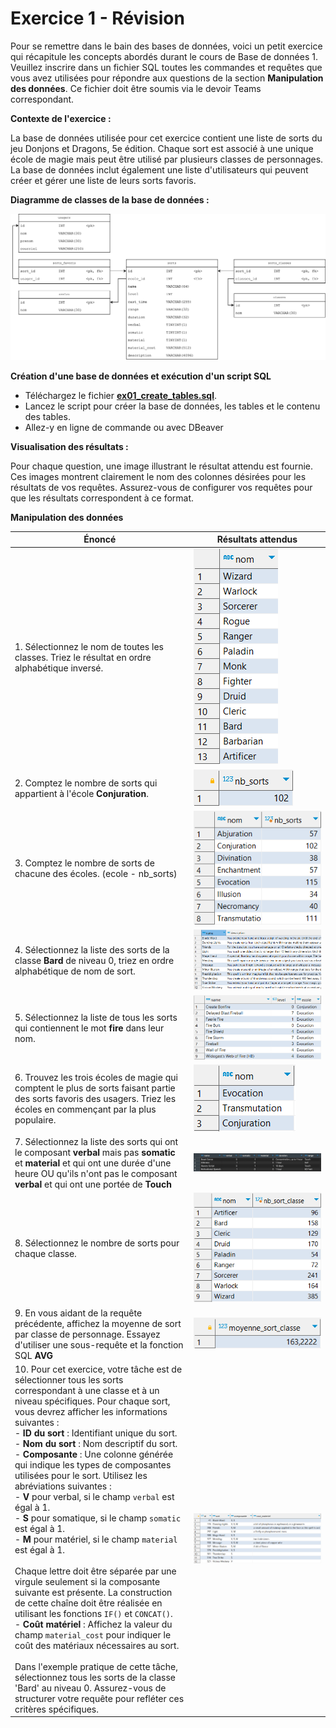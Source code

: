 # Exercice 1 - Révision

Pour se remettre dans le bain des bases de données, voici un petit exercice qui récapitule les concepts abordés durant le cours de Base de données 1. Veuillez inscrire dans un fichier SQL toutes les commandes et requêtes que vous avez utilisées pour répondre aux questions de la section **Manipulation des données**. Ce fichier doit être soumis via le devoir Teams correspondant.

**Contexte de l'exercice :**

La base de données utilisée pour cet exercice contient une liste de sorts du jeu Donjons et Dragons, 5e édition. Chaque sort est associé à une unique école de magie mais peut être utilisé par plusieurs classes de personnages. La base de données inclut également une liste d'utilisateurs qui peuvent créer et gérer une liste de leurs sorts favoris.

**Diagramme de classes de la base de données :**

![ex01_a](../images/ex01_diagramme.svg)

**Création d'une base de données et exécution d'un script SQL**

- Téléchargez le fichier [**ex01_create_tables.sql**](../ressources/ex01_create_tables.sql). 
- Lancez le script pour créer la base de données, les tables et le contenu des tables.
- Allez-y en ligne de commande ou avec DBeaver

**Visualisation des résultats :**

Pour chaque question, une image illustrant le résultat attendu est fournie. Ces images montrent clairement le nom des colonnes désirées pour les résultats de vos requêtes. Assurez-vous de configurer vos requêtes pour que les résultats correspondent à ce format.

**Manipulation des données**

| Énoncé | Résultats attendus |
|--------|-------------------|
| 1. Sélectionnez le nom de toutes les classes. Triez le résultat en ordre alphabétique inversé. | ![ex01_01](../images/ex01_01.png) |
| 2. Comptez le nombre de sorts qui appartient à l'école **Conjuration**. | ![ex01_02](../images/ex01_02.png) |
| 3. Comptez le nombre de sorts de chacune des écoles. (ecole - nb_sorts) | ![ex01_03](../images/ex01_03.png) |
| 4. Sélectionnez la liste des sorts de la classe **Bard** de niveau 0, triez en ordre alphabétique de nom de sort. | ![ex01_04](../images/ex01_04.png) |
| 5. Sélectionnez la liste de tous les sorts qui contiennent le mot **fire** dans leur nom. | ![ex01_05](../images/ex01_05.png) |
| 6. Trouvez les trois écoles de magie qui comptent le plus de sorts faisant partie des sorts favoris des usagers. Triez les écoles en commençant par la plus populaire. | ![ex01_06](../images/ex01_06.png) |
| 7. Sélectionnez la liste des sorts qui ont le composant **verbal** mais pas **somatic** et **material** et qui ont une durée d'une heure OU qu'ils n'ont pas le composant **verbal** et qui ont une portée de **Touch** | ![ex01_07](../images/ex01_07.png) |
| 8. Sélectionnez le nombre de sorts pour chaque classe. | ![ex01_08](../images/ex01_08.png) |
| 9. En vous aidant de la requête précédente, affichez la moyenne de sort par classe de personnage. Essayez d'utiliser une sous-requête et la fonction SQL **AVG** | ![ex01_09](../images/ex01_09.png) |
| 10. Pour cet exercice, votre tâche est de sélectionner tous les sorts correspondant à une classe et à un niveau spécifiques. Pour chaque sort, vous devrez afficher les informations suivantes : <br/>- **ID du sort** : Identifiant unique du sort. <br/>- **Nom du sort** : Nom descriptif du sort. <br/>- **Composante** : Une colonne générée qui indique les types de composantes utilisées pour le sort. Utilisez les abréviations suivantes : <br/>  - **V** pour verbal, si le champ `verbal` est égal à 1. <br/>  - **S** pour somatique, si le champ `somatic` est égal à 1. <br/>  - **M** pour matériel, si le champ `material` est égal à 1. <br/> <br/>Chaque lettre doit être séparée par une virgule seulement si la composante suivante est présente. La construction de cette chaîne doit être réalisée en utilisant les fonctions `IF()` et `CONCAT()`. <br/>- **Coût matériel** : Affichez la valeur du champ `material_cost` pour indiquer le coût des matériaux nécessaires au sort. <br/> <br/>Dans l'exemple pratique de cette tâche, sélectionnez tous les sorts de la classe 'Bard' au niveau 0. Assurez-vous de structurer votre requête pour refléter ces critères spécifiques. | ![ex01_10](../images/ex01_10.png) |
